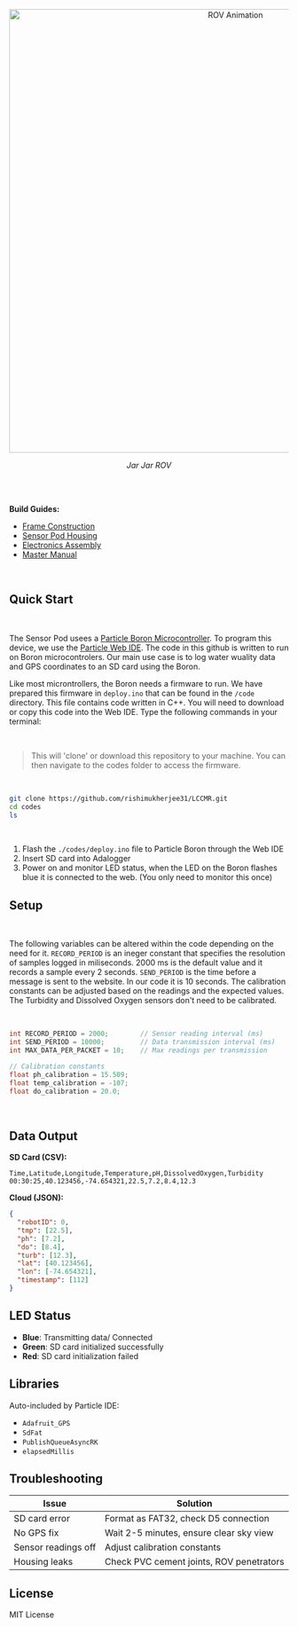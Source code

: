 <div align="center">
  <img src="./videos/jar jar.gif" alt="ROV Animation" width="800"/>
  <p><em>Jar Jar ROV</em></p>
</div>
<br>
<br>

**Build Guides:**
- [Frame Construction](frame-build-guide.md)
- [Sensor Pod Housing](sensor-pod-build-guide.md)
- [Electronics Assembly](electronics-build-guide.md)
- [Master Manual](https://docs.google.com/document/d/18Mj6dGt3YCFpkhXhR96WbZqG3Laaa05PJXKUIPMrM2g/edit?tab=t.0)

<br>


## Quick Start

<br>

The Sensor Pod usees a [Particle Boron Microcontroller](https://store.particle.io/products/boron-lte-cat-m1-noram-with-ethersim-4th-gen?srsltid=AfmBOorGyjtaKMBeFM4IDkFqGIA-umYWDAvHu_w6I5nC4h2ciwpgvu81). To program this device, we use the [Particle Web IDE](https://build.particle.io/build/new). The code in this github is written to run on Boron microcontrolers. Our main use case is to log water wuality data and GPS coordinates to an SD card using the Boron. 

Like most microntrollers, the Boron needs a firmware to run. We have prepared this firmware in ```deploy.ino``` that can be found in the ```/code``` directory. This file contains code written in C++. You will need to download or copy this code into the Web IDE. Type the following commands in your terminal:

<br>

> This will 'clone' or download this repository to your machine. You can then navigate to the codes folder to access the firmware.

<br>

```bash
git clone https://github.com/rishimukherjee31/LCCMR.git
cd codes
ls
```

<br>

1. Flash the `./codes/deploy.ino` file to Particle Boron through the Web IDE
2. Insert SD card into Adalogger
4. Power on and monitor LED status, when the LED on the Boron flashes blue it is connected to the web. (You only need to monitor this once)


## Setup 

<br>

The following variables can be altered within the code depending on the need for it. ```RECORD_PERIOD``` is an ineger constant that specifies the resolution of samples logged in miliseconds. 2000 ms is the default value and it records a sample every 2 seconds. ```SEND_PERIOD``` is the time before a message is sent to the website. In our code it is 10 seconds. The calibration constants can be adjusted based on the readings and the expected values. The Turbidity and Dissolved Oxygen sensors don't need to be calibrated. 

<br>

```cpp
int RECORD_PERIOD = 2000;        // Sensor reading interval (ms)
int SEND_PERIOD = 10000;         // Data transmission interval (ms)
int MAX_DATA_PER_PACKET = 10;    // Max readings per transmission

// Calibration constants
float ph_calibration = 15.509;
float temp_calibration = -107;
float do_calibration = 20.0;
```

<br>

## Data Output

**SD Card (CSV):**
```
Time,Latitude,Longitude,Temperature,pH,DissolvedOxygen,Turbidity
00:30:25,40.123456,-74.654321,22.5,7.2,8.4,12.3
```

**Cloud (JSON):**
```json
{
  "robotID": 0,
  "tmp": [22.5],
  "ph": [7.2],
  "do": [8.4],
  "turb": [12.3],
  "lat": [40.123456],
  "lon": [-74.654321],
  "timestamp": [112]
}
```

## LED Status

- **Blue**: Transmitting data/ Connected
- **Green**: SD card initialized successfully
- **Red**: SD card initialization failed

## Libraries

Auto-included by Particle IDE:
- `Adafruit_GPS`
- `SdFat` 
- `PublishQueueAsyncRK`
- `elapsedMillis`

## Troubleshooting

| Issue | Solution |
|-------|----------|
| SD card error | Format as FAT32, check D5 connection |
| No GPS fix | Wait 2-5 minutes, ensure clear sky view |
| Sensor readings off | Adjust calibration constants |
| Housing leaks | Check PVC cement joints, ROV penetrators |

## License

MIT License
